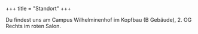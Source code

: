 +++
title = "Standort"
+++

Du findest uns am Campus Wilhelminenhof im Kopfbau (B Gebäude), 2. OG Rechts im roten Salon.
